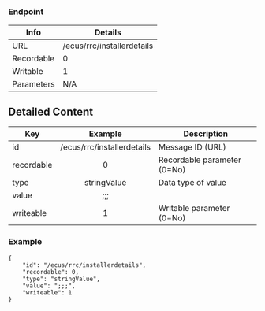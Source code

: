 # 



### Endpoint

| Info  | Details |
| ------------- | ------------- |
| URL   | /ecus/rrc/installerdetails   |
| Recordable   | 0   |
| Writable   | 1   |
| Parameters  | N/A  |

## Detailed Content

|  Key  | Example | Description |
| ------------- | :------: | ------------------------------ |
|  id | /ecus/rrc/installerdetails | Message ID (URL) |
|  recordable | 0 | Recordable parameter (0=No) |
|  type | stringValue | Data type of value |
|  value | ;;; |  |
|  writeable | 1 | Writable parameter (0=No) |

### Example
```
{
    "id": "/ecus/rrc/installerdetails",
    "recordable": 0,
    "type": "stringValue",
    "value": ";;;",
    "writeable": 1
}
```

